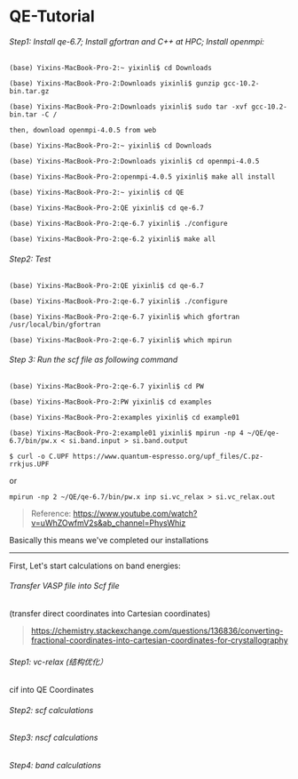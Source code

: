# QE-Tutorial

###### Step1: Install qe-6.7; Install gfortran and C++ at HPC; Install openmpi:
```
(base) Yixins-MacBook-Pro-2:~ yixinli$ cd Downloads

(base) Yixins-MacBook-Pro-2:Downloads yixinli$ gunzip gcc-10.2-bin.tar.gz

(base) Yixins-MacBook-Pro-2:Downloads yixinli$ sudo tar -xvf gcc-10.2-bin.tar -C /

then, download openmpi-4.0.5 from web

(base) Yixins-MacBook-Pro-2:~ yixinli$ cd Downloads

(base) Yixins-MacBook-Pro-2:Downloads yixinli$ cd openmpi-4.0.5

(base) Yixins-MacBook-Pro-2:openmpi-4.0.5 yixinli$ make all install
```
```
(base) Yixins-MacBook-Pro-2:~ yixinli$ cd QE

(base) Yixins-MacBook-Pro-2:QE yixinli$ cd qe-6.7

(base) Yixins-MacBook-Pro-2:qe-6.7 yixinli$ ./configure

(base) Yixins-MacBook-Pro-2:qe-6.2 yixinli$ make all
```


###### Step2: Test
```
(base) Yixins-MacBook-Pro-2:QE yixinli$ cd qe-6.7

(base) Yixins-MacBook-Pro-2:qe-6.7 yixinli$ ./configure

(base) Yixins-MacBook-Pro-2:qe-6.7 yixinli$ which gfortran
/usr/local/bin/gfortran

(base) Yixins-MacBook-Pro-2:qe-6.7 yixinli$ which mpirun
```

###### Step 3: Run the scf file as following command
```
(base) Yixins-MacBook-Pro-2:qe-6.7 yixinli$ cd PW

(base) Yixins-MacBook-Pro-2:PW yixinli$ cd examples

(base) Yixins-MacBook-Pro-2:examples yixinli$ cd example01

(base) Yixins-MacBook-Pro-2:example01 yixinli$ mpirun -np 4 ~/QE/qe-6.7/bin/pw.x < si.band.input > si.band.output

$ curl -o C.UPF https://www.quantum-espresso.org/upf_files/C.pz-rrkjus.UPF
```
or 
```
mpirun -np 2 ~/QE/qe-6.7/bin/pw.x inp si.vc_relax > si.vc_relax.out
```
 > Reference: https://www.youtube.com/watch?v=uWhZOwfmV2s&ab_channel=PhysWhiz

Basically this means we've completed our installations

----------------------------------------------------------------

First, Let's start calculations on band energies:

###### Transfer VASP file into Scf file 

(transfer direct coordinates into Cartesian coordinates)

 > https://chemistry.stackexchange.com/questions/136836/converting-fractional-coordinates-into-cartesian-coordinates-for-crystallography

###### Step1: vc-relax (结构优化）
cif into QE Coordinates  

###### Step2: scf calculations 
###### Step3: nscf calculations 
###### Step4: band calculations 
